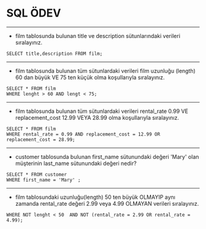 # SQL ÖDEV
------------------------------------------
* film tablosunda bulunan title ve description sütunlarındaki verileri sıralayınız.
```
SELECT title,description FROM film;
```
-------------------------------------------
* film tablosunda bulunan tüm sütunlardaki verileri film uzunluğu (length) 60 dan büyük VE 75 ten küçük olma koşullarıyla sıralayınız.
```
SELECT * FROM film
WHERE lenght > 60 AND lengt < 75;
```
---------------------------------------------
* film tablosunda bulunan tüm sütunlardaki verileri rental_rate 0.99 VE replacement_cost 12.99 VEYA 28.99 olma koşullarıyla sıralayınız.
```
SELECT * FROM film 
WHERE rental_rate = 0.99 AND replacement_cost = 12.99 OR replacement_cost = 28.99;
```
----------------------------------------------
* customer tablosunda bulunan first_name sütunundaki değeri 'Mary' olan müşterinin last_name sütunundaki değeri nedir?
```
SELECT * FROM customer
WHERE first_name = 'Mary' ;
```
-----------------------------------------------
* film tablosundaki uzunluğu(length) 50 ten büyük OLMAYIP aynı zamanda rental_rate değeri 2.99 veya 4.99 OLMAYAN verileri sıralayınız.
```SELECT * FROM film
WHERE NOT lenght < 50  AND NOT (rental_rate = 2.99 OR rental_rate = 4.99);
```

